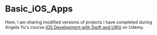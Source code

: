 # Basic_iOS_Apps

Here, I am sharing modified versions of projects i have completed during Angela Yu's course [iOS Development with Swift and UIKit](https://www.udemy.com/course/ios-13-app-development-bootcamp/) on Udemy.
